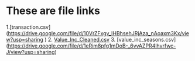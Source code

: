 # These are file links
1.[transaction.csv] (https://drive.google.com/file/d/10VrZFxgv_IHBhsehJRjAza_nAoaxm3Kx/view?usp=sharing )
2. [Value_Inc_Cleaned.csv](https://drive.google.com/file/d/1pSg640FbKHQ8m-24Nhla0fmElZJe6E0G/view?usp=sharing)
3. [value_inc_seasons.csv] (https://drive.google.com/file/d/1eRim8pfg1mDoB-_6vvAZPR4lhvrfwc-J/view?usp=sharing)